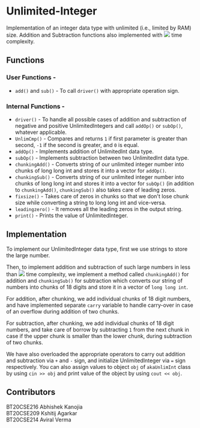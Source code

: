 # Unlimited-Integer
Implementation of an integer data type with unlimited (i.e., limited by RAM) size. 
Addition and Subtraction functions also implemented with <img src="https://imgur.com/a/5mGKDEE" /> time complexity.

## Functions
### User Functions - 
*	`add()` and `sub()` - To call `driver()` with appropriate operation sign.
### Internal Functions - 
*	`driver()` - To handle all possible cases of  addition and subtraction of negative and positive UnlimitedIntegers and call `addOp()` or `subOp()`, whatever applicable.
*	`UnlimCmp()` - Compares and returns `1` if first parameter is greater than second, `-1` if the second is greater, and `0` is equal.
*	`addOp()` - Implements addition of UnlimitedInt data type.
*	`subOp()` - Implements subtraction between two UnlimitedInt data type.
*	`chunkingAdd()` - Converts string of our unlimited integer number into chunks of long long int and stores it into a vector for `addOp()`.
*	`chunkingSub()` - Converts string of our unlimited integer number into chunks of long long int and stores it into a vector for `subOp()` (in addition to `chunkingAdd()`, `chunkingSub()` also takes care of leading zeros.
*	`fixsize()` - Takes care of zeros in chunks so that we don't lose chunk size while converting a string to long long int and vice-versa.
*	`leadingzero()` - It removes all the leading zeros in the output string.
*	`print()` - Prints the value of UnlimitedInteger.

## Implementation
To implement our UnlimitedInteger data type, first we use strings to store the large number.

Then, to implement addition and subtraction of such large numbers in less than <img src="https://imgur.com/a/ACAELdG" /> time complexity, we implement a method called `chunkingAdd()` for addition and `chunkingSub()` for subtraction which converts our string of numbers into chunks of 18 digits and store it in a vector of `long long int`.

For addition, after chunking, we add individual chunks of 18 digit numbers, and have implemented separate `carry` variable to handle carry-over in case of an overflow during addition of two chunks.

For subtraction, after chunking, we add individual chunks of 18 digit numbers, and take care of borrow by subtracting `1` from the next chunk  in case if the upper chunk is smaller than the lower chunk, during subtraction of two chunks.

We have also overloaded the appropriate operators to carry out addition and subtraction via `+` and `-` sign, and initialize UnlimitedInteger via `=` sign respectively.
You can also assign values to object `obj` of `akaUnlimInt` class by using `cin >> obj` and print value of the object by using `cout << obj`.

## Contributors
BT20CSE216 Abhishek Kanojia
<br>BT20CSE209 Kshitij Agarkar
<br>BT20CSE214 Aviral Verma
